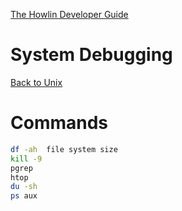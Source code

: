 


[The Howlin Developer Guide](../home.md)



# System Debugging

[Back to Unix](./intro.md)



# Commands

```bash
df -ah	file system size
kill -9
pgrep
htop
du -sh
ps aux
```
